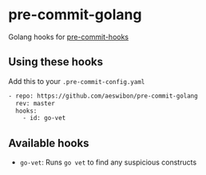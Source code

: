 # pre-commit-golang

Golang hooks for [pre-commit-hooks](https://pre-commit.com)

## Using these hooks

Add this to your `.pre-commit-config.yaml`

```sh
- repo: https://github.com/aeswibon/pre-commit-golang
  rev: master
  hooks:
    - id: go-vet
```

## Available hooks

- `go-vet`: Runs `go vet` to find any suspicious constructs

